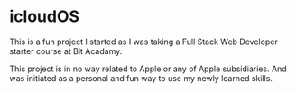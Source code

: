 # icloudOS

This is a fun project I started as I was taking a Full Stack Web Developer starter course at Bit Acadamy.

This project is in no way related to Apple or any of Apple subsidiaries. And was initiated as a personal and fun way to use my newly learned skills.
